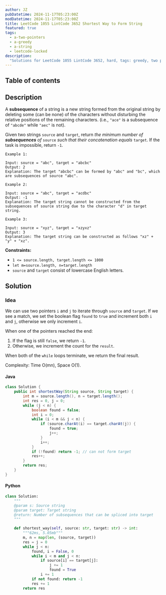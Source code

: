 ```yaml
---
author: JZ
pubDatetime: 2024-11-17T05:23:00Z
modDatetime: 2024-11-17T05:23:00Z
title: LeetCode 1055 LintCode 3652 Shortest Way to Form String
featured: true
tags:
  - a-two-pointers
  - a-greedy
  - a-string
  - leetcode-locked
description:
  "Solutions for LeetCode 1055 LintCode 3652, hard, tags: greedy, two pointers, string."
---
```


## Table of contents

## Description

A **subsequence** of a string is a new string formed from the original string by deleting some (can be none) of the characters without disturbing the relative positions of the remaining characters. (i.e., `"ace"` is a subsequence of `"abcde"` while `"aec"` is not).

Given two strings `source` and `target`, return _the minimum number of **subsequences** of_ `source` _such that their concatenation equals_ `target`. If the task is impossible, return `-1`.

```shell
Example 1:

Input: source = "abc", target = "abcbc"
Output: 2
Explanation: The target "abcbc" can be formed by "abc" and "bc", which are subsequences of source "abc".

Example 2:

Input: source = "abc", target = "acdbc"
Output: -1
Explanation: The target string cannot be constructed from the subsequences of source string due to the character "d" in target string.

Example 3:

Input: source = "xyz", target = "xzyxz"
Output: 3
Explanation: The target string can be constructed as follows "xz" + "y" + "xz".
```

**Constraints:**

-   `1 <= source.length, target.length <= 1000`
-   `let m=source.length, n=target.length`
-   `source` and `target` consist of lowercase English letters.

## Solution

### Idea

We can use two pointers `i` and `j` to iterate through `source` and `target`. If we see a match, we set the boolean flag `found` to `true` and increment both `i` and `j`, otherwise we only increment `i`.

When one of the pointers reached the end:

1. If the flag is still `false`, we return `-1`.
2. Otherwise, we increment the count for the `result`.

When both of the `while` loops terminate, we return the final result.

Complexity: Time O(mn), Space O(1).

#### Java

```java
class Solution {
    public int shortestWay(String source, String target) {
        int m = source.length(), n = target.length();
        int res = 0, j = 0;
        while (j < n) {
            boolean found = false;
            int i = 0;
            while (i < m && j < n) {
                if (source.charAt(i) == target.charAt(j)) {
                    found = true;
                    j++;
                }
                i++;
            }
            if (!found) return -1; // can not form target
            res++;
        }
        return res;
    }
}
```

#### Python

```python
class Solution:
    """
    @param s: Source string
    @param target: Target string
    @return: Number of subsequences that can be spliced into target
    """

    def shortest_way(self, source: str, target: str) -> int:
        """62ms, 5.05mb"""
        m, n = map(len, (source, target))
        res = j = 0
        while j < n:
            found, i = False, 0
            while i < m and j < n:
                if source[i] == target[j]:
                    j += 1
                    found = True
                i += 1
            if not found: return -1
            res += 1
        return res
```
